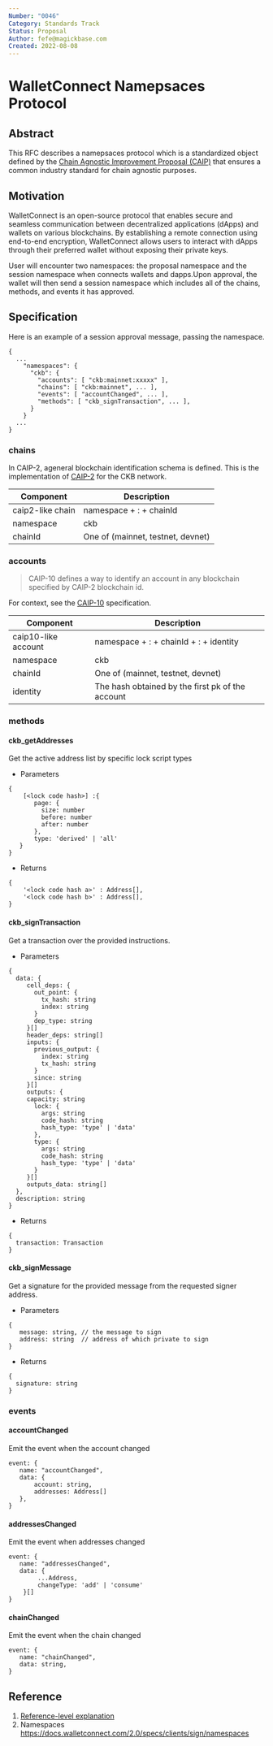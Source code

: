 ```yaml
---
Number: "0046"
Category: Standards Track
Status: Proposal
Author: fefe@magickbase.com
Created: 2022-08-08
---
```


# WalletConnect Namepsaces Protocol

## Abstract

This RFC describes a namepsaces protocol which is a standardized object defined by the [Chain Agnostic Improvement Proposal (CAIP)](https://github.com/ChainAgnostic/CAIPs) that ensures a common industry standard for chain agnostic purposes.

## Motivation

WalletConnect is an open-source protocol that enables secure and seamless communication between decentralized applications (dApps) and wallets on various blockchains. By establishing a remote connection using end-to-end encryption, WalletConnect allows users to interact with dApps through their preferred wallet without exposing their private keys.

User will encounter two namespaces: the proposal namespace and the session namespace when connects wallets and dapps.Upon approval, the wallet will then send a session namespace which includes all of the chains, methods, and events it has approved.

## Specification

Here is an example of a session approval message, passing the namespace.

```
{
  ...
    "namespaces": {
      "ckb": {
        "accounts": [ "ckb:mainnet:xxxxx" ],
        "chains": [ "ckb:mainnet", ... ],
        "events": [ "accountChanged", ... ],
        "methods": [ "ckb_signTransaction", ... ],
      }
    }
  ...
}
```

### chains

In CAIP-2, ageneral blockchain identification schema is defined. This is the implementation of [CAIP-2](https://github.com/ChainAgnostic/CAIPs/blob/master/CAIPs/caip-2.md) for the CKB network.


Component | Description
-- | --
caip2-like chain | namespace + : + chainId
namespace | ckb
chainId | One of (mainnet, testnet, devnet)

<a name="accounts"/>

### accounts

> CAIP-10 defines a way to identify an account in any blockchain specified by CAIP-2 blockchain id.

For context, see the [CAIP-10](https://github.com/ChainAgnostic/CAIPs/blob/master/CAIPs/caip-10.md) specification.

Component | Description
-- | --
caip10-like account | namespace + : + chainId + : + identity
namespace | ckb
chainId | One of (mainnet, testnet, devnet)
identity | The hash obtained by the first pk of the account

<a name="methods"/>

### methods

#### ckb_getAddresses

Get the active address list by specific lock script types

- Parameters
```
{
    [<lock code hash>] :{
       page: {
         size: number
         before: number
         after: number
       },
       type: 'derived' | 'all'
   }
}
```

- Returns
```
{
    '<lock code hash a>' : Address[],
    '<lock code hash b>' : Address[],
}
```

#### ckb_signTransaction

Get a transaction over the provided instructions.

- Parameters
```
{ 
  data: {
     cell_deps: {
       out_point: {
         tx_hash: string
         index: string
       }
       dep_type: string
     }[]
     header_deps: string[]
     inputs: {
       previous_output: {
         index: string
         tx_hash: string
       }
       since: string
     }[]
     outputs: {
     capacity: string
       lock: {
         args: string
         code_hash: string
         hash_type: 'type' | 'data'
       },
       type: {
         args: string
         code_hash: string
         hash_type: 'type' | 'data'
       }
     }[]
     outputs_data: string[]
  },
  description: string
}
```

- Returns
```
{
  transaction: Transaction
}
```

#### ckb_signMessage

Get a signature for the provided message from the requested signer address.

- Parameters
```
{
   message: string, // the message to sign
   address: string  // address of which private to sign
}
```

- Returns
```
{
  signature: string
}
```

<a name="events"/>

### events

#### accountChanged

Emit the event when the account changed

```
event: {
   name: "accountChanged",
   data: {
       account: string,
       addresses: Address[]
   },
}
```

#### addressesChanged

Emit the event when addresses changed

```
event: {
   name: "addressesChanged",
   data: {
        ...Address,
        changeType: 'add' | 'consume'
    }[]
}
```


#### chainChanged

Emit the event when the chain changed

```
event: {
   name: "chainChanged",
   data: string,
}
```

## Reference

1. [Reference-level explanation](./Reference-level-explanation.md)
2. Namespaces https://docs.walletconnect.com/2.0/specs/clients/sign/namespaces
